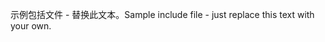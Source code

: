<span data-ttu-id="2e2dd-101">示例包括文件 - 替换此文本。</span><span class="sxs-lookup"><span data-stu-id="2e2dd-101">Sample include file - just replace this text with your own.</span></span>